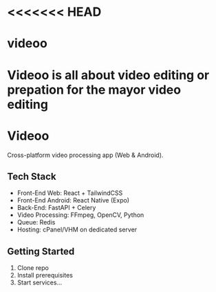 <<<<<<< HEAD
=======
# videoo
Videoo is all about video editing or prepation for the mayor video editing
=======
# Videoo

Cross-platform video processing app (Web & Android).

## Tech Stack
- Front-End Web: React + TailwindCSS
- Front-End Android: React Native (Expo)
- Back-End: FastAPI + Celery
- Video Processing: FFmpeg, OpenCV, Python
- Queue: Redis
- Hosting: cPanel/VHM on dedicated server

## Getting Started
1. Clone repo
2. Install prerequisites
3. Start services…
